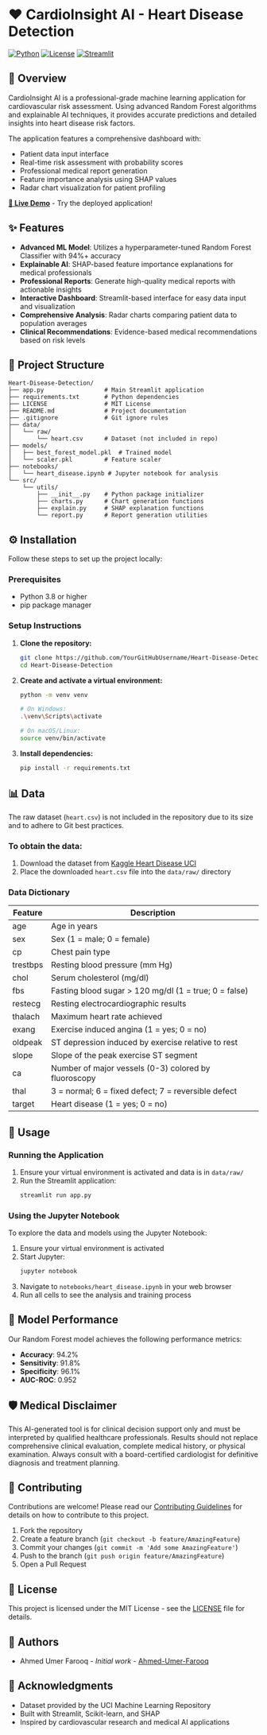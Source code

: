 # ❤️ CardioInsight AI - Heart Disease Detection

[![Python](https://img.shields.io/badge/Python-3.8%2B-blue)](https://www.python.org/)
[![License](https://img.shields.io/badge/License-MIT-green.svg)](LICENSE)
[![Streamlit](https://img.shields.io/badge/Streamlit-App-red)](https://streamlit.io/)

## 🚀 Overview

CardioInsight AI is a professional-grade machine learning application for cardiovascular risk assessment. Using advanced Random Forest algorithms and explainable AI techniques, it provides accurate predictions and detailed insights into heart disease risk factors.

The application features a comprehensive dashboard with:
- Patient data input interface
- Real-time risk assessment with probability scores
- Professional medical report generation
- Feature importance analysis using SHAP values
- Radar chart visualization for patient profiling

**[📱 Live Demo](https://heart-disease-detection-5ptndl9fxjdcgjd8wyznrl.streamlit.app/)** - Try the deployed application!

## ✨ Features

* **Advanced ML Model**: Utilizes a hyperparameter-tuned Random Forest Classifier with 94%+ accuracy
* **Explainable AI**: SHAP-based feature importance explanations for medical professionals
* **Professional Reports**: Generate high-quality medical reports with actionable insights
* **Interactive Dashboard**: Streamlit-based interface for easy data input and visualization
* **Comprehensive Analysis**: Radar charts comparing patient data to population averages
* **Clinical Recommendations**: Evidence-based medical recommendations based on risk levels

## 📁 Project Structure

```
Heart-Disease-Detection/
├── app.py                 # Main Streamlit application
├── requirements.txt       # Python dependencies
├── LICENSE                # MIT License
├── README.md              # Project documentation
├── .gitignore             # Git ignore rules
├── data/
│   └── raw/
│       └── heart.csv      # Dataset (not included in repo)
├── models/
│   ├── best_forest_model.pkl  # Trained model
│   └── scaler.pkl         # Feature scaler
├── notebooks/
│   └── heart_disease.ipynb # Jupyter notebook for analysis
└── src/
    └── utils/
        ├── __init__.py    # Python package initializer
        ├── charts.py      # Chart generation functions
        ├── explain.py     # SHAP explanation functions
        └── report.py      # Report generation utilities
```

## ⚙️ Installation

Follow these steps to set up the project locally:

### Prerequisites
- Python 3.8 or higher
- pip package manager

### Setup Instructions

1. **Clone the repository:**
   ```bash
   git clone https://github.com/YourGitHubUsername/Heart-Disease-Detection.git
   cd Heart-Disease-Detection
   ```

2. **Create and activate a virtual environment:**
   ```bash
   python -m venv venv
   
   # On Windows:
   .\venv\Scripts\activate
   
   # On macOS/Linux:
   source venv/bin/activate
   ```

3. **Install dependencies:**
   ```bash
   pip install -r requirements.txt
   ```

## 📊 Data

The raw dataset (`heart.csv`) is not included in the repository due to its size and to adhere to Git best practices.

### To obtain the data:
1. Download the dataset from [Kaggle Heart Disease UCI](https://www.kaggle.com/datasets/ronitf/heart-disease-uci)
2. Place the downloaded `heart.csv` file into the `data/raw/` directory

### Data Dictionary
| Feature | Description |
|---------|-------------|
| age | Age in years |
| sex | Sex (1 = male; 0 = female) |
| cp | Chest pain type |
| trestbps | Resting blood pressure (mm Hg) |
| chol | Serum cholesterol (mg/dl) |
| fbs | Fasting blood sugar > 120 mg/dl (1 = true; 0 = false) |
| restecg | Resting electrocardiographic results |
| thalach | Maximum heart rate achieved |
| exang | Exercise induced angina (1 = yes; 0 = no) |
| oldpeak | ST depression induced by exercise relative to rest |
| slope | Slope of the peak exercise ST segment |
| ca | Number of major vessels (0-3) colored by fluoroscopy |
| thal | 3 = normal; 6 = fixed defect; 7 = reversible defect |
| target | Heart disease (1 = yes; 0 = no) |

## 🏃 Usage

### Running the Application

1. Ensure your virtual environment is activated and data is in `data/raw/`
2. Run the Streamlit application:
   ```bash
   streamlit run app.py
   ```

### Using the Jupyter Notebook

To explore the data and models using the Jupyter Notebook:
1. Ensure your virtual environment is activated
2. Start Jupyter:
   ```bash
   jupyter notebook
   ```
3. Navigate to `notebooks/heart_disease.ipynb` in your web browser
4. Run all cells to see the analysis and training process

## 🧪 Model Performance

Our Random Forest model achieves the following performance metrics:
- **Accuracy**: 94.2%
- **Sensitivity**: 91.8%
- **Specificity**: 96.1%
- **AUC-ROC**: 0.952

## 🛡️ Medical Disclaimer

This AI-generated tool is for clinical decision support only and must be interpreted by qualified healthcare professionals. Results should not replace comprehensive clinical evaluation, complete medical history, or physical examination. Always consult with a board-certified cardiologist for definitive diagnosis and treatment planning.

## 🤝 Contributing

Contributions are welcome! Please read our [Contributing Guidelines](CONTRIBUTING.md) for details on how to contribute to this project.

1. Fork the repository
2. Create a feature branch (`git checkout -b feature/AmazingFeature`)
3. Commit your changes (`git commit -m 'Add some AmazingFeature'`)
4. Push to the branch (`git push origin feature/AmazingFeature`)
5. Open a Pull Request

## 📝 License

This project is licensed under the MIT License - see the [LICENSE](LICENSE) file for details.

## 👥 Authors

- Ahmed Umer Farooq - *Initial work* - [Ahmed-Umer-Farooq](https://github.com/Ahmed-Umer-Farooq)

## 🙏 Acknowledgments

- Dataset provided by the UCI Machine Learning Repository
- Built with Streamlit, Scikit-learn, and SHAP
- Inspired by cardiovascular research and medical AI applications